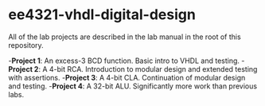 ee4321-vhdl-digital-design
==========================

All of the lab projects are described in the lab manual in the root of this 
repository.

  -**Project 1**: An excess-3 BCD function. Basic intro to VHDL and testing.
  -**Project 2**: A 4-bit RCA. Introduction to modular design and extended 
  testing with assertions.
  -**Project 3**: A 4-bit CLA. Continuation of modular design and testing.
  -**Project 4**: A 32-bit ALU. Significantly more work than previous labs.
